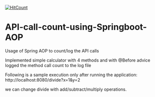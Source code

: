 [![HitCount](http://hits.dwyl.io/teamtact/https://github.com/teamtact/SpringBoot-AOP-API-call-counter.svg)](http://hits.dwyl.io/teamtact/https://github.com/teamtact/SpringBoot-AOP-API-call-counter)

# API-call-count-using-Springboot-AOP

Usage of Spring AOP to count/log the API calls

Implemented simple calculator with 4 methods and with @Before advice logged the method call count to the log file

Following is a sample execution only after running the application:  http://localhost:8080/divide?x=1&y=2

we can change divide with add/subtract/multiply operations.
